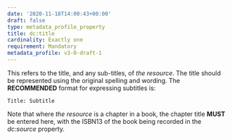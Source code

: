 ```yaml
---
date: '2020-11-18T14:00:43+00:00'
draft: false
type: metadata_profile_property
title: dc:title
cardinality: Exactly one
requirement: Mandatory
metadata_profile: v3-0-draft-1
---
```

This refers to the title, and any sub-titles, of *the resource*. The title should be represented using the original spelling and wording. The **RECOMMENDED** format for expressing subtitles is:

`Title: Subtitle`

Note that where *the resource* is a chapter in a book, the chapter title **MUST** be entered here, with the ISBN13 of the book being recorded in the *dc&#58;source* property.
